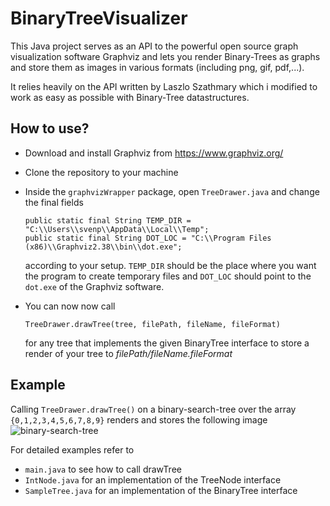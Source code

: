 # BinaryTreeVisualizer
This Java project serves as an API to the powerful open source graph visualization software Graphviz and lets you render Binary-Trees as graphs and store them as images in various formats (including png, gif, pdf,...).

It relies heavily on the API written by Laszlo Szathmary which i modified to work as easy as possible with Binary-Tree datastructures.

## How to use?
- Download and install Graphviz from https://www.graphviz.org/
- Clone the repository to your machine
- Inside the ```graphvizWrapper``` package, open ```TreeDrawer.java``` and change the final fields

  ```
  public static final String TEMP_DIR = "C:\\Users\\svenp\\AppData\\Local\\Temp";
  public static final String DOT_LOC = "C:\\Program Files (x86)\\Graphviz2.38\\bin\\dot.exe";
  ```
  according to your setup. ```TEMP_DIR``` should be the place where you want the program to create temporary files and ```DOT_LOC``` should point to the ```dot.exe``` of the Graphviz software.

- You can now now call

  ```
  TreeDrawer.drawTree(tree, filePath, fileName, fileFormat)
  ```
  for any tree that implements the given BinaryTree interface to store a render of your tree to *filePath/fileName.fileFormat*

## Example
Calling ```TreeDrawer.drawTree()``` on a binary-search-tree over the array ```{0,1,2,3,4,5,6,7,8,9}``` 
renders and stores the following image
![binary-search-tree](link)

For detailed examples refer to 
- ```main.java```  to see how to call drawTree
- ```IntNode.java``` for an implementation of the TreeNode interface
- ```SampleTree.java``` for an implementation of the BinaryTree interface

